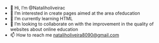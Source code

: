 - 👋 Hi, I’m @Nataliholiveirac
- 👀 I’m interested in create pages aimed at the area of ​​education
- 🌱 I’m currently learning HTML
- 💞️ I’m looking to collaborate on with the improvement in the quality of websites about online education
- 📫 How to reach me nataliholiveira8090@gmail.com

<!---
Nataliholiveirac/Nataliholiveirac is a ✨ special ✨ repository because its `README.md` (this file) appears on your GitHub profile.
You can click the Preview link to take a look at your changes.
--->
